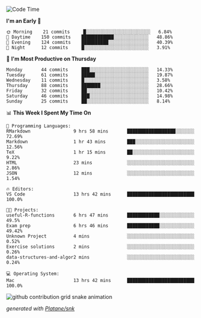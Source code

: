 <!--START_SECTION:waka-->
![Code Time](http://img.shields.io/badge/Code%20Time-156%20hrs%206%20mins-blue)

**I'm an Early 🐤** 

```text
🌞 Morning    21 commits     █░░░░░░░░░░░░░░░░░░░░░░░░   6.84% 
🌆 Daytime    150 commits    ████████████░░░░░░░░░░░░░   48.86% 
🌃 Evening    124 commits    ██████████░░░░░░░░░░░░░░░   40.39% 
🌙 Night      12 commits     █░░░░░░░░░░░░░░░░░░░░░░░░   3.91%

```
📅 **I'm Most Productive on Thursday** 

```text
Monday       44 commits     ███░░░░░░░░░░░░░░░░░░░░░░   14.33% 
Tuesday      61 commits     █████░░░░░░░░░░░░░░░░░░░░   19.87% 
Wednesday    11 commits     █░░░░░░░░░░░░░░░░░░░░░░░░   3.58% 
Thursday     88 commits     ███████░░░░░░░░░░░░░░░░░░   28.66% 
Friday       32 commits     ██░░░░░░░░░░░░░░░░░░░░░░░   10.42% 
Saturday     46 commits     ███░░░░░░░░░░░░░░░░░░░░░░   14.98% 
Sunday       25 commits     ██░░░░░░░░░░░░░░░░░░░░░░░   8.14%

```


📊 **This Week I Spent My Time On** 

```text
💬 Programming Languages: 
RMarkdown                9 hrs 58 mins       ██████████████████░░░░░░░   72.69% 
Markdown                 1 hr 43 mins        ███░░░░░░░░░░░░░░░░░░░░░░   12.56% 
TeX                      1 hr 15 mins        ██░░░░░░░░░░░░░░░░░░░░░░░   9.22% 
HTML                     23 mins             ░░░░░░░░░░░░░░░░░░░░░░░░░   2.86% 
JSON                     12 mins             ░░░░░░░░░░░░░░░░░░░░░░░░░   1.54%

🔥 Editors: 
VS Code                  13 hrs 42 mins      █████████████████████████   100.0%

🐱‍💻 Projects: 
useful-R-functions       6 hrs 47 mins       ████████████░░░░░░░░░░░░░   49.5% 
Exam prep                6 hrs 46 mins       ████████████░░░░░░░░░░░░░   49.42% 
Unknown Project          4 mins              ░░░░░░░░░░░░░░░░░░░░░░░░░   0.52% 
Exercise solutions       2 mins              ░░░░░░░░░░░░░░░░░░░░░░░░░   0.26% 
data-structures-and-algor2 mins              ░░░░░░░░░░░░░░░░░░░░░░░░░   0.24%

💻 Operating System: 
Mac                      13 hrs 42 mins      █████████████████████████   100.0%

```


<!--END_SECTION:waka-->


<!--Snake Game-->
![github contribution grid snake animation](https://raw.githubusercontent.com/viggo-gascou/viggo-gascou/output/github-contribution-grid-snake.svg)

_generated with [Platane/snk](https://github.com/Platane/snk)_
<!--Snake Game-->

